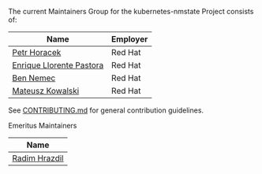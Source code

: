 The current Maintainers Group for the kubernetes-nmstate Project consists of:

| Name | Employer |
| ---- | -------- |
| [Petr Horacek](https://github.com/phoracek) | Red Hat |
| [Enrique Llorente Pastora](https://github.com/qinqon) | Red Hat |
| [Ben Nemec](https://github.com/cybertron) | Red Hat |
| [Mateusz Kowalski](https://github.com/mkowalski) | Red Hat |

See [CONTRIBUTING.md](./CONTRIBUTING.md) for general contribution guidelines.

Emeritus Maintainers

| Name |
| ---- |
| [Radim Hrazdil](https://github.com/rhrazdil) |
